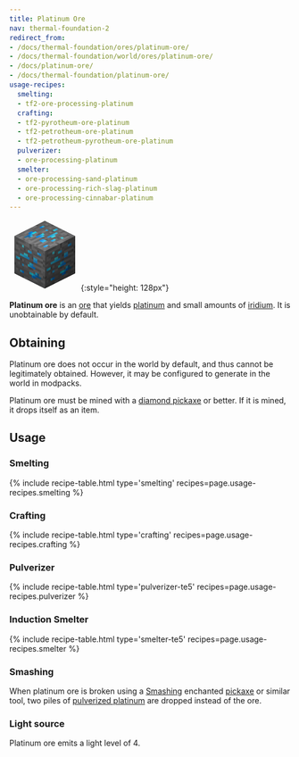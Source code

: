 ```yaml
---
title: Platinum Ore
nav: thermal-foundation-2
redirect_from:
- /docs/thermal-foundation/ores/platinum-ore/
- /docs/thermal-foundation/world/ores/platinum-ore/
- /docs/platinum-ore/
- /docs/thermal-foundation/platinum-ore/
usage-recipes:
  smelting:
  - tf2-ore-processing-platinum
  crafting:
  - tf2-pyrotheum-ore-platinum
  - tf2-petrotheum-ore-platinum
  - tf2-petrotheum-pyrotheum-ore-platinum
  pulverizer:
  - ore-processing-platinum
  smelter:
  - ore-processing-sand-platinum
  - ore-processing-rich-slag-platinum
  - ore-processing-cinnabar-platinum
---
```


![Platinum ore](/assets/images/thermal-foundation-2/ore-platinum.png){:style="height: 128px"}


**Platinum ore** is an [ore](https://minecraft.gamepedia.com/Ore) that yields
[platinum](/docs/thermal-foundation-2/platinum-ingot/) and small amounts of
[iridium](/docs/thermal-foundation-2/iridium-ingot/). It is unobtainable by default.


Obtaining
---------

Platinum ore does not occur in the world by default, and thus cannot be
legitimately obtained. However, it may be configured to generate in the world in
modpacks.

Platinum ore must be mined with a [diamond
pickaxe](https://minecraft.gamepedia.com/Pickaxe) or better. If it is mined, it
drops itself as an item.


Usage
-----

### Smelting
{% include recipe-table.html type='smelting' recipes=page.usage-recipes.smelting %}

### Crafting
{% include recipe-table.html type='crafting' recipes=page.usage-recipes.crafting %}

### Pulverizer
{% include recipe-table.html type='pulverizer-te5' recipes=page.usage-recipes.pulverizer %}

### Induction Smelter
{% include recipe-table.html type='smelter-te5' recipes=page.usage-recipes.smelter %}

### Smashing
When platinum ore is broken using a [Smashing](/docs/cofh-core-4/smashing/)
enchanted [pickaxe](https://minecraft.gamepedia.com/Pickaxe) or similar tool,
two piles of [pulverized
platinum](/docs/thermal-foundation-2/pulverized-platinum/) are dropped instead of
the ore.

### Light source
Platinum ore emits a light level of 4.
